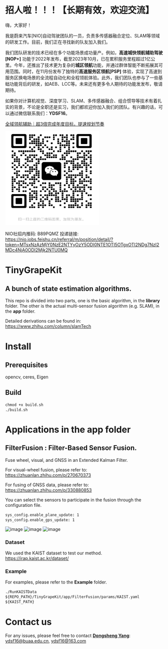 # 招人啦！！！【长期有效，欢迎交流】

嗨，大家好！

我是蔚来汽车[NIO]自动驾驶团队的一员，负责多传感器融合定位、SLAM等领域的研发工作。目前，我们正在寻找新的队友加入我们。

我们团队研发的技术已经在多个功能场景成功量产。例如，**高速城快领航辅助驾驶[NOP+]** 功能于2022年发布，截至2023年10月，已在累积服务里程超过1亿公里。今年，还推出了技术更为复杂的**城区领航**功能，并通过群体智能不断拓展其可用范围。同时，在11月份发布了独特的**高速服务区领航[PSP]** 体验，实现了高速到服务区换电场景的全流程自动化和全程领航体验。此外，我们团队也参与了一些基础功能背后的研发，如AEB、LCC等。未来还有更多令人期待的功能发发布，敬请期待。

如果你对计算机视觉、深度学习、SLAM、多传感器融合、组合惯导等技术有着扎实的背景，不论是全职还是实习，我们都欢迎你加入我们的团队。有兴趣的话，可以通过微信联系我们：**YDSF16**。

[全域领航辅助｜超3倍完成年度目标，提速规划节奏](https://app.nio.com/app/community_content_h5/module_10050/content?id=531584&type=article&is_nav_show=false&wv=lg)

<a href="https://youtu.be/3A5wpWgrHTI" target="_blank"><img src="https://github.com/ydsf16/TinyGrapeKit/blob/master/app/FilterFusion/doc/20231223-004022.jpeg" 
alt="YDS" width="300" height="300"/></a>

NIO社招内推码: B89PQMZ 
投递链接: https://nio.jobs.feishu.cn/referral/m/position/detail/?token=MTsxNzAzMjY0NzE2NTYyOzY5ODI0NTE1OTI5OTgxOTI2NDg7NzI2MDc4NjA0ODI2Mjk2NTU0MQ

# TinyGrapeKit
## A bunch of state estimation algorithms.
This repo is divided into two parts, one is the basic algorithm, in the **library** folder. The other is the actual multi-sensor fusion algorithm (e.g. SLAM), in the **app** folder.

Detailed derivations can be found in: https://www.zhihu.com/column/slamTech

# Install
## Prerequisites
opencv, ceres, Eigen

## Build 
```
chmod +x build.sh
./build.sh
```

# Applications in the **app** folder
## FilterFusion : Filter-Based Sensor Fusion. 
Fuse wheel, visual, and GNSS in an Extended Kalman Filter.

For visual-wheel fusion, please refer to: https://zhuanlan.zhihu.com/p/270670373

For fusing of GNSS data, please refer to: https://zhuanlan.zhihu.com/p/330880853

You can select the sensors to participate in the fusion through the configuration file.
```
sys_config.enable_plane_update: 1
sys_config.enable_gps_update: 1
```

![image](https://github.com/ydsf16/TinyGrapeKit/blob/master/app/FilterFusion/doc/Visual-Wheel-GNSS-Localization.png)
![image](https://github.com/ydsf16/TinyGrapeKit/blob/master/app/FilterFusion/doc/VWO-MSCKF.png)
![image](https://github.com/ydsf16/TinyGrapeKit/blob/master/app/FilterFusion/doc/SIM.png)

### Dataset 
We used the KAIST dataset to test our method. https://irap.kaist.ac.kr/dataset/

### Example
For examples, please refer to the **Example** folder.
```
./RunKAISTData ${REPO_PATH}/TinyGrapeKit/app/FilterFusion/params/KAIST.yaml ${KAIST_PATH}
```

# Contact us
For any issues, please feel free to contact **[Dongsheng Yang](https://github.com/ydsf16)**: <ydsf16@buaa.edu.cn>, <ydsf16@163.com>


